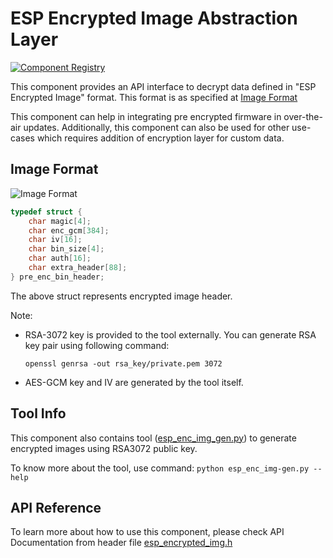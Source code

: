 # ESP Encrypted Image Abstraction Layer

[![Component Registry](https://components.espressif.com/components/espressif/esp_encrypted_img/badge.svg)](https://components.espressif.com/components/espressif/esp_encrypted_img)

This component provides an API interface to decrypt data defined in "ESP Encrypted Image" format. This format is as specified at [Image Format](#image-format)

This component can help in integrating pre encrypted firmware in over-the-air updates. Additionally, this component can also be used for other use-cases which requires addition of encryption layer for custom data.


## Image Format

![Image Format](https://raw.githubusercontent.com/espressif/idf-extra-components/master/esp_encrypted_img/image_format.png)

```c
typedef struct {
    char magic[4];
    char enc_gcm[384];
    char iv[16];
    char bin_size[4];
    char auth[16];
    char extra_header[88];
} pre_enc_bin_header;
```

The above struct represents encrypted image header.

Note:
* RSA-3072 key is provided to the tool externally. You can generate RSA key pair using following command:

    `openssl genrsa -out rsa_key/private.pem 3072`

* AES-GCM key and IV are generated by the tool itself.

## Tool Info

This component also contains tool ([esp_enc_img_gen.py](https://github.com/espressif/idf-extra-components/blob/master/esp_encrypted_img/tools/esp_enc_img_gen.py)) to generate encrypted images using RSA3072 public key.

To know more about the tool, use command:
`python esp_enc_img-gen.py --help`


## API Reference

To learn more about how to use this component, please check API Documentation from header file [esp_encrypted_img.h](https://github.com/espressif/idf-extra-components/blob/master/esp_encrypted_img/include/esp_encrypted_img.h)
